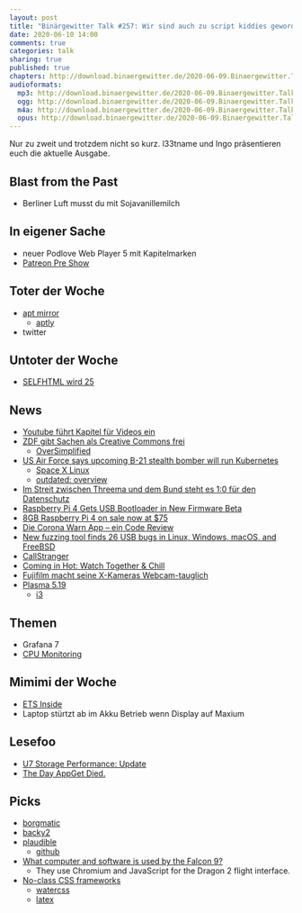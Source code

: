 ```yaml
---
layout: post
title: "Binärgewitter Talk #257: Wir sind auch zu script kiddies geworden"
date: 2020-06-10 14:00
comments: true
categories: talk
sharing: true
published: true
chapters: http://download.binaergewitter.de/2020-06-09.Binaergewitter.Talk.257.chapters.txt
audioformats:
  mp3: http://download.binaergewitter.de/2020-06-09.Binaergewitter.Talk.257.mp3
  ogg: http://download.binaergewitter.de/2020-06-09.Binaergewitter.Talk.257.ogg
  m4a: http://download.binaergewitter.de/2020-06-09.Binaergewitter.Talk.257.m4a
  opus: http://download.binaergewitter.de/2020-06-09.Binaergewitter.Talk.257.opus
---
```

Nur zu zweit und trotzdem nicht so kurz. l33tname und Ingo präsentieren euch die aktuelle Ausgabe.

## Blast from the Past
- Berliner Luft musst du mit Sojavanillemilch

## In eigener Sache
- neuer Podlove Web Player 5 mit Kapitelmarken
- [Patreon Pre Show](https://www.patreon.com/posts/die-verlorene-37915918 )


## Toter der Woche
- [apt mirror](https://github.com/apt-mirror/apt-mirror )
  * [aptly](https://www.aptly.info/ )
- twitter

## Untoter der Woche
- [SELFHTML wird 25](https://blog.selfhtml.org/2020/06/04/zusammenhaenge-schaffen-selfhtml-wird-25/)

## News
- [Youtube führt Kapitel für Videos ein](https://www.golem.de/news/google-youtube-fuehrt-kapitel-fuer-videos-ein-2005-148806.html )
- [ZDF gibt Sachen als Creative Commons frei]( https://www.heise.de/news/ZDF-gibt-Bildungsinhalte-nicht-nur-fuer-Schulen-und-Wikipedia-frei-4778640.html )
  * [OverSimplified](https://www.youtube.com/channel/UCNIuvl7V8zACPpTmmNIqP2A )
- [US Air Force says upcoming B-21 stealth bomber will run Kubernetes]( https://www.theregister.com/2020/06/03/kubernetes_b_21_bomber/ )
  * [Space X Linux]( https://www.linux-magazin.de/news/spacex-raketen-mit-echtzeit-linux/ )
  * [outdated: overview]( https://www.osadl.org/Realtime-Linux.projects-realtime-linux.0.html )
- [Im Streit zwischen Threema und dem Bund steht es 1:0 für den Datenschutz](https://www.watson.ch/digital/online-sicherheit/687405821-im-streit-zwischen-threema-und-dem-bund-steht-es-1-0-fuer-den-datenschutz)
- [Raspberry Pi 4 Gets USB Bootloader in New Firmware Beta]( https://www.tomshardware.com/news/raspberry-pi-boot-from-usb-firmware-beta )
- [8GB Raspberry Pi 4 on sale now at $75](https://www.raspberrypi.org/blog/8gb-raspberry-pi-4-on-sale-now-at-75/)
- [Die Corona Warn App – ein Code Review](http://winkenschuerfel.de/die-corona-warn-app-ein-code-review/ )
- [New fuzzing tool finds 26 USB bugs in Linux, Windows, macOS, and FreeBSD](https://www.zdnet.com/article/new-fuzzing-tool-finds-26-usb-bugs-in-linux-windows-macos-and-freebsd/ )
- [CallStranger]( https://www.heise.de/news/CallStranger-Universal-Plug-and-Play-Schwachstelle-in-Milliarden-von-Geraeten-4779177.html )
- [Coming in Hot: Watch Together & Chill](https://www.plex.tv/blog/coming-in-hot-watch-together-chill/)
- [Fujifilm macht seine X-Kameras Webcam-tauglich](https://www.heise.de/news/Fujifilm-macht-seine-X-Kameras-Webcam-tauglich-4768455.html)
- [Plasma 5.19]( https://kde.org/announcements/plasma-5.19.0 )  
  * [i3](https://i3wm.org/)

## Themen
- Grafana 7
- [CPU Monitoring](https://l33tsource.com/blog/2020/05/24/cpu-temperature-monitoring/)

## Mimimi der Woche
- [ETS Inside]( https://www.knx.org/knx-en/for-professionals/software/ets-inside/index.php ) 
- Laptop stürtzt ab im Akku Betrieb wenn Display auf Maxium

## Lesefoo
- [U7 Storage Performance: Update]( https://blog.uberspace.de/u7-storage-performance-update/ )
- [The Day AppGet Died.]( https://keivan.io/the-day-appget-died/ )

## Picks
- [borgmatic]( https://torsion.org/borgmatic )
- [backy2](http://www.backy2.com/ )
- [plaudible]( https://plausible.io/ )
  * [github](https://github.com/plausible-insights/plausible)
- [What computer and software is used by the Falcon 9?](https://space.stackexchange.com/questions/9243/what-computer-and-software-is-used-by-the-falcon-9/9446#9446)
  * They use Chromium and JavaScript for the Dragon 2 flight interface.
- [No-class CSS frameworks](https://twitter.com/JoshWComeau/status/1265006317422477313)
  * [watercss](https://watercss.kognise.dev/)
  * [latex](https://latex.now.sh/)
